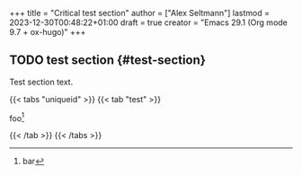 +++
title = "Critical test section"
author = ["Alex Seltmann"]
lastmod = 2023-12-30T00:48:22+01:00
draft = true
creator = "Emacs 29.1 (Org mode 9.7 + ox-hugo)"
+++

## <span class="org-todo todo TODO">TODO</span> test section {#test-section}

Test section text.

{{< tabs "uniqueid" >}}
{{< tab "test" >}}

foo[^1]
[^1]: bar

{{< /tab >}}
{{< /tabs >}}
